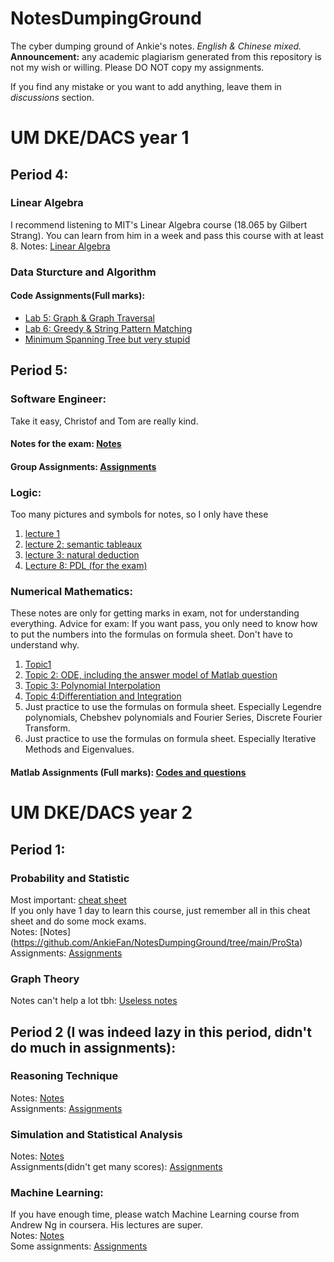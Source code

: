 # NotesDumpingGround
The cyber dumping ground of Ankie's notes. *English & Chinese mixed.*
**Announcement:** any academic plagiarism generated from this repository is not my wish or willing. Please DO NOT copy my assignments.

If you find any mistake or you want to add anything, leave them in *discussions* section.

# UM DKE/DACS year 1
## Period 4:
### Linear Algebra
I recommend listening to MIT's Linear Algebra course (18.065 by Gilbert Strang). You can learn from him in a week and pass this course with at least 8.
Notes: [Linear Algebra](https://github.com/AnkieFan/NotesDumpingGround/tree/main/LinearAlgebra/NotesFromMITCourse.pdf)

### Data Sturcture and Algorithm
  #### Code Assignments(Full marks):
  + [Lab 5: Graph & Graph Traversal](https://github.com/AnkieFan/NotesDumpingGround/tree/main/DSA/lab5/src)
  + [Lab 6: Greedy & String Pattern Matching](https://github.com/AnkieFan/NotesDumpingGround/tree/main/DSA/lab6/src)
  + [Minimum Spanning Tree but very stupid](https://github.com/AnkieFan/NotesDumpingGround/tree/main/DSA/MST/src)
  
## Period 5:
### Software Engineer:
Take it easy, Christof and Tom are really kind.  
  #### Notes for the exam: [Notes](https://github.com/AnkieFan/NotesDumpingGround/tree/main/SE)
  #### Group Assignments: [Assignments](https://github.com/AnkieFan/NotesDumpingGround/blob/main/SE/Assignments)

### Logic:
  Too many pictures and symbols for notes, so I only have these  
  1. [lecture 1](https://github.com/AnkieFan/NotesDumpingGround/blob/main/Logic/lec1.md)
  2. [lecture 2: semantic tableaux](https://github.com/AnkieFan/NotesDumpingGround/blob/main/Logic/Lec2.md)
  3. [lecture 3: natural deduction](https://github.com/AnkieFan/NotesDumpingGround/blob/main/Logic/Lec3.md)
  4. [Lecture 8: PDL (for the exam)](https://github.com/AnkieFan/NotesDumpingGround/blob/main/Logic/Lec8.md)
  
### Numerical Mathematics:
  These notes are only for getting marks in exam, not for understanding everything.
  Advice for exam: If you want pass, you only need to know how to put the numbers into the formulas on formula sheet. Don't have to understand why.
  1. [Topic1](https://github.com/AnkieFan/NotesDumpingGround/blob/main/Numerical%20Math/Topic1.md)
  2. [Topic 2: ODE, including the answer model of Matlab question](https://github.com/AnkieFan/NotesDumpingGround/blob/main/Numerical%20Math/Topic2.md)
  3. [Topic 3: Polynomial Interpolation](https://github.com/AnkieFan/NotesDumpingGround/blob/main/Numerical%20Math/Topic3.md)
  4. [Topic 4:Differentiation and Integration](https://github.com/AnkieFan/NotesDumpingGround/blob/main/Numerical%20Math/Topic4.md)
  5. Just practice to use the formulas on formula sheet. Especially Legendre polynomials, Chebshev polynomials and Fourier Series, Discrete Fourier Transform.
  6. Just practice to use the formulas on formula sheet. Especially Iterative Methods and Eigenvalues.
  #### Matlab Assignments (Full marks): [Codes and questions](https://github.com/AnkieFan/NotesDumpingGround/tree/main/Numerical%20Math/matlabAssign)

# UM DKE/DACS year 2
## Period 1:
### Probability and Statistic
  Most important: [cheat sheet](https://github.com/AnkieFan/NotesDumpingGround/blob/main/ProSta/cheatsheet.md)  
  If you only have 1 day to learn this course, just remember all in this cheat sheet and do some mock exams.  
  Notes: [Notes] (https://github.com/AnkieFan/NotesDumpingGround/tree/main/ProSta)  
  Assignments: [Assignments](https://github.com/AnkieFan/NotesDumpingGround/tree/main/ProSta/assigns)  
  
### Graph Theory
  Notes can't help a lot tbh: [Useless notes](https://github.com/AnkieFan/NotesDumpingGround/tree/main/GraphTheory)  

## Period 2 (I was indeed lazy in this period, didn't do much in assignments):
### Reasoning Technique
  Notes: [Notes](https://github.com/AnkieFan/NotesDumpingGround/tree/main/RT)  
  Assignments: [Assignments](https://github.com/AnkieFan/NotesDumpingGround/tree/main/RT/assign)  
  
### Simulation and Statistical Analysis
  Notes: [Notes](https://github.com/AnkieFan/NotesDumpingGround/tree/main/SSA)   
  Assignments(didn't get many scores): [Assignments](https://github.com/AnkieFan/NotesDumpingGround/tree/main/SSA/assign)  

### Machine Learning:
  If you have enough time, please watch Machine Learning course from Andrew Ng in coursera. His lectures are super.  
  Notes: [Notes](https://github.com/AnkieFan/NotesDumpingGround/tree/main/ML)  
  Some assignments: [Assignments](https://github.com/AnkieFan/NotesDumpingGround/tree/main/ML/assigns)  
